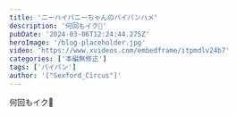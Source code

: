 ```yaml
---
title: 'ニーハイバニーちゃんのパイパンハメ'
description: '何回もイク🐰'
pubDate: '2024-03-06T12:24:44.275Z'
heroImage: '/blog-placeholder.jpg'
video: 'https://www.xvideos.com/embedframe/itpmdlv24b7'
categories: ['本編無修正']
tags: ['パイパン']
author: '["Sexford_Circus"]'
---
```


何回もイク🐰
